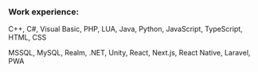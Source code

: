 ### Work experience:

C++, C#, Visual Basic, PHP, LUA, Java, Python, JavaScript, TypeScript, HTML, CSS

MSSQL, MySQL, Realm, .NET, Unity, React, Next.js, React Native, Laravel, PWA

